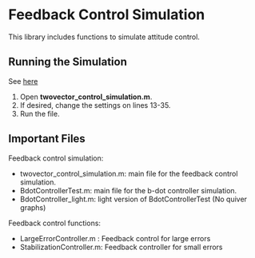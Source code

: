 # Feedback Control Simulation
This library includes functions to simulate attitude control. 

## Running the Simulation
See [here](https://slugsat.github.io/Mechanical/Docs/html/matlab_sim.html)
1. Open **twovector_control_simulation.m**.
2. If desired, change the settings on lines 13-35.
3. Run the file.

## Important Files
Feedback control simulation:
- twovector_control_simulation.m: main file for the feedback control simulation.
- BdotControllerTest.m: main file for the b-dot controller simulation.
- BdotController_light.m: light version of BdotControllerTest (No quiver graphs)

Feedback control functions:
- LargeErrorController.m : Feedback control for large errors
- StabilizationController.m: Feedback controller for small errors
